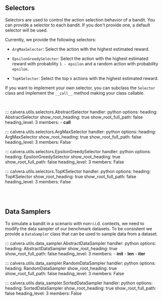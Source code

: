 ## **Selectors**

Selectors are used to control the action selection behavior of a bandit.
You can provide a selector to each bandit. If you don't provide one, a default selector will be used.

Currently, we provide the following selectors:

- `ArgMaxSelector`: Select the action with the highest estimated reward.

- `EpsilonGreedySelector`: Select the action with the highest estimated reward with probability `1 - epsilon` and a random action with probability `epsilon`.

- `TopKSelector`: Select the top `k` actions with the highest estimated reward.

If you want to implement your own selector, you can subclass the `Selector` class and implement the `__call__` method making your class callable.

<br>

::: calvera.utils.selectors.AbstractSelector
    handler: python
    options:
      heading: AbstractSelector
      show_root_heading: true
      show_root_full_path: false
      heading_level: 3
      members:
        - __call__

::: calvera.utils.selectors.ArgMaxSelector
    handler: python
    options:
      heading: ArgMaxSelector
      show_root_heading: true
      show_root_full_path: false
      heading_level: 3
      members: False

::: calvera.utils.selectors.EpsilonGreedySelector
    handler: python
    options:
      heading: EpsilonGreedySelector
      show_root_heading: true
      show_root_full_path: false
      heading_level: 3
      members: False

::: calvera.utils.selectors.TopKSelector
    handler: python
    options:
      heading: TopKSelector
      show_root_heading: true
      show_root_full_path: false
      heading_level: 3
      members: False


<br>
<br>

## **Data Samplers**
To simulate a bandit in a scenario with non-i.i.d. contexts, we need to modify the data sampler of our benchmark datasets.
To be consistent we provide a `DataSampler` class that can be used to sample data from a dataset.
<br>

::: calvera.utils.data_sampler.AbstractDataSampler
    handler: python
    options:
      heading: AbstractDataSampler
      show_root_heading: true
      show_root_full_path: false
      heading_level: 3
      members:
        - __init__
        - __len__
        - __iter__


::: calvera.utils.data_sampler.RandomDataSampler
    handler: python
    options:
      heading: RandomDataSampler
      show_root_heading: true
      show_root_full_path: false
      heading_level: 3
      members: False

::: calvera.utils.data_sampler.SortedDataSampler
    handler: python
    options:
      heading: SortedDataSampler
      show_root_heading: true
      show_root_full_path: false
      heading_level: 3
      members: False
